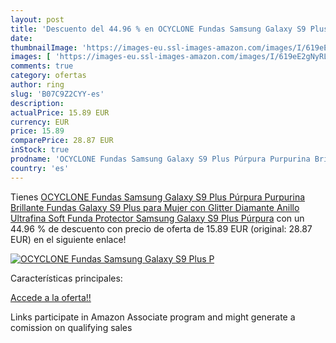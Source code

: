```yaml
---
layout: post
title: 'Descuento del 44.96 % en OCYCLONE Fundas Samsung Galaxy S9 Plus P'
date: 
thumbnailImage: 'https://images-eu.ssl-images-amazon.com/images/I/619eE2gNyRL._SL200_.jpg'
images: [ 'https://images-eu.ssl-images-amazon.com/images/I/619eE2gNyRL._SL200_.jpg' ]
comments: true
category: ofertas
author: ring
slug: 'B07C9Z2CYY-es'
description:
actualPrice: 15.89 EUR
currency: EUR
price: 15.89
comparePrice: 28.87 EUR
inStock: true
prodname: 'OCYCLONE Fundas Samsung Galaxy S9 Plus Púrpura Purpurina Brillante Fundas Galaxy S9 Plus para Mujer con Glitter Diamante Anillo Ultrafina Soft Funda Protector Samsung Galaxy S9 Plus Púrpura'
country: 'es'
---
```


Tienes [OCYCLONE Fundas Samsung Galaxy S9 Plus Púrpura Purpurina Brillante Fundas Galaxy S9 Plus para Mujer con Glitter Diamante Anillo Ultrafina Soft Funda Protector Samsung Galaxy S9 Plus Púrpura](https://www.amazon.es/dp/B07C9Z2CYY/?tag=tolees-21) con un 44.96 % de descuento con precio de oferta de 15.89 EUR (original: 28.87 EUR) en el siguiente enlace!

[![OCYCLONE Fundas Samsung Galaxy S9 Plus P](https://images-eu.ssl-images-amazon.com/images/I/619eE2gNyRL._SL200_.jpg)](https://www.amazon.es/dp/B07C9Z2CYY/?tag=tolees-21)

Características principales:


[Accede a la oferta!!](https://www.amazon.es/dp/B07C9Z2CYY/?tag=tolees-21)

Links participate in Amazon Associate program and might generate a comission on qualifying sales


